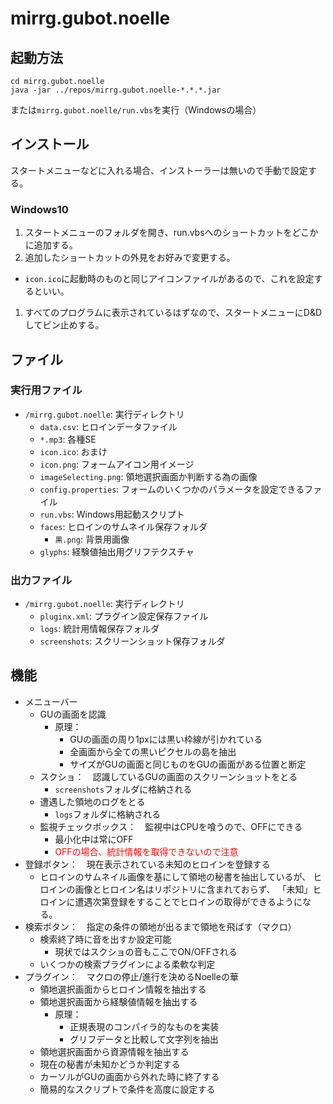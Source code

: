 # mirrg.gubot.noelle

## 起動方法

```
cd mirrg.gubot.noelle
java -jar ../repos/mirrg.gubot.noelle-*.*.*.jar
```

または`mirrg.gubot.noelle/run.vbs`を実行（Windowsの場合）

## インストール

スタートメニューなどに入れる場合、インストーラーは無いので手動で設定する。

### Windows10

1. スタートメニューのフォルダを開き、run.vbsへのショートカットをどこかに追加する。
1. 追加したショートカットの外見をお好みで変更する。
  - `icon.ico`に起動時のものと同じアイコンファイルがあるので、これを設定するといい。
1. すべてのプログラムに表示されているはずなので、スタートメニューにD&Dしてピン止めする。

## ファイル

### 実行用ファイル

- `/mirrg.gubot.noelle`: 実行ディレクトリ
  - `data.csv`: ヒロインデータファイル
  - `*.mp3`: 各種SE
  - `icon.ico`: おまけ
  - `icon.png`: フォームアイコン用イメージ
  - `imageSelecting.png`: 領地選択画面か判断する為の画像
  - `config.properties`: フォームのいくつかのパラメータを設定できるファイル
  - `run.vbs`: Windows用起動スクリプト
  - `faces`: ヒロインのサムネイル保存フォルダ
    - `黒.png`: 背景用画像
  - `glyphs`: 経験値抽出用グリフテクスチャ

### 出力ファイル

- `/mirrg.gubot.noelle`: 実行ディレクトリ
  - `pluginx.xml`: プラグイン設定保存ファイル
  - `logs`: 統計用情報保存フォルダ
  - `screenshots`: スクリーンショット保存フォルダ

## 機能

- メニューバー
  - GUの画面を認識
    - 原理：
      - GUの画面の周り1pxには黒い枠線が引かれている
      - 全画面から全ての黒いピクセルの島を抽出
      - サイズがGUの画面と同じものをGUの画面がある位置と断定
  - スクショ：　認識しているGUの画面のスクリーンショットをとる
    - `screenshots`フォルダに格納される
  - 遭遇した領地のログをとる
    - `logs`フォルダに格納される
  - 監視チェックボックス：　監視中はCPUを喰うので、OFFにできる
    - 最小化中は常にOFF
    - <span style="color: red">OFFの場合、統計情報を取得できないので注意</span>
- 登録ボタン：　現在表示されている未知のヒロインを登録する
  - ヒロインのサムネイル画像を基にして領地の秘書を抽出しているが、
    ヒロインの画像とヒロイン名はリポジトリに含まれておらず、
    「未知」ヒロインに遭遇次第登録をすることでヒロインの取得ができるようになる。
- 検索ボタン：　指定の条件の領地が出るまで領地を飛ばす（マクロ）
  - 検索終了時に音を出すか設定可能
    - 現状ではスクショの音もここでON/OFFされる
  - いくつかの検索プラグインによる柔軟な判定
- プラグイン：　マクロの停止/進行を決めるNoelleの華
  - 領地選択画面からヒロイン情報を抽出する
  - 領地選択画面から経験値情報を抽出する
    - 原理：
      - 正規表現のコンパイラ的なものを実装
      - グリフデータと比較して文字列を抽出
  - 領地選択画面から資源情報を抽出する
  - 現在の秘書が未知かどうか判定する
  - カーソルがGUの画面から外れた時に終了する
  - 簡易的なスクリプトで条件を高度に設定する
